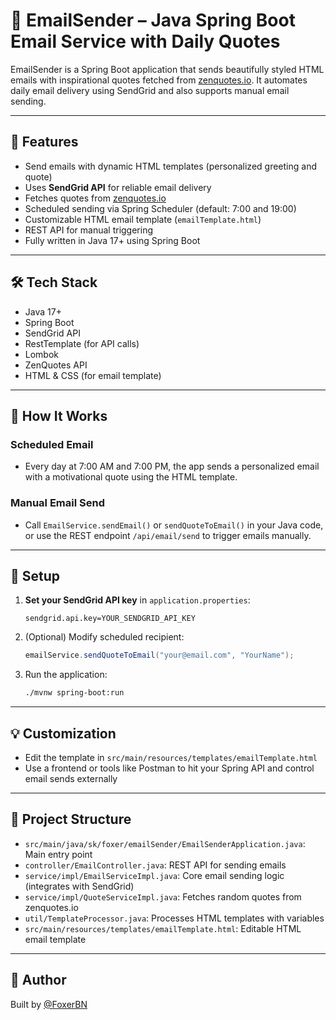 # 📧 EmailSender – Java Spring Boot Email Service with Daily Quotes

EmailSender is a Spring Boot application that sends beautifully styled HTML emails with inspirational quotes fetched from [zenquotes.io](https://zenquotes.io/). It automates daily email delivery using SendGrid and also supports manual email sending.

---

## 🚀 Features

- Send emails with dynamic HTML templates (personalized greeting and quote)
- Uses **SendGrid API** for reliable email delivery
- Fetches quotes from [zenquotes.io](https://zenquotes.io/)
- Scheduled sending via Spring Scheduler (default: 7:00 and 19:00)
- Customizable HTML email template (`emailTemplate.html`)
- REST API for manual triggering
- Fully written in Java 17+ using Spring Boot

---

## 🛠️ Tech Stack

- Java 17+
- Spring Boot
- SendGrid API
- RestTemplate (for API calls)
- Lombok
- ZenQuotes API
- HTML & CSS (for email template)

---

## 📧 How It Works

### Scheduled Email

- Every day at 7:00 AM and 7:00 PM, the app sends a personalized email with a motivational quote using the HTML template.

### Manual Email Send

- Call `EmailService.sendEmail()` or `sendQuoteToEmail()` in your Java code, or use the REST endpoint `/api/email/send` to trigger emails manually.

---

## 🧰 Setup

1. **Set your SendGrid API key** in `application.properties`:
    ```properties
    sendgrid.api.key=YOUR_SENDGRID_API_KEY
    ```

2. (Optional) Modify scheduled recipient:
    ```java
    emailService.sendQuoteToEmail("your@email.com", "YourName");
    ```

3. Run the application:
    ```bash
    ./mvnw spring-boot:run
    ```

---

## 💡 Customization

- Edit the template in `src/main/resources/templates/emailTemplate.html`
- Use a frontend or tools like Postman to hit your Spring API and control email sends externally

---

## 📂 Project Structure

- `src/main/java/sk/foxer/emailSender/EmailSenderApplication.java`: Main entry point
- `controller/EmailController.java`: REST API for sending emails
- `service/impl/EmailServiceImpl.java`: Core email sending logic (integrates with SendGrid)
- `service/impl/QuoteServiceImpl.java`: Fetches random quotes from zenquotes.io
- `util/TemplateProcessor.java`: Processes HTML templates with variables
- `src/main/resources/templates/emailTemplate.html`: Editable HTML email template

---

## 🙌 Author

Built by [@FoxerBN](mailto:foxerdxd@gmail.com)
